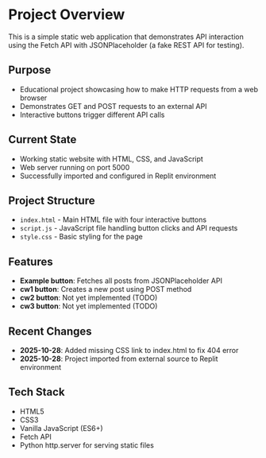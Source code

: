 # Project Overview
This is a simple static web application that demonstrates API interaction using the Fetch API with JSONPlaceholder (a fake REST API for testing).

## Purpose
- Educational project showcasing how to make HTTP requests from a web browser
- Demonstrates GET and POST requests to an external API
- Interactive buttons trigger different API calls

## Current State
- Working static website with HTML, CSS, and JavaScript
- Web server running on port 5000
- Successfully imported and configured in Replit environment

## Project Structure
- `index.html` - Main HTML file with four interactive buttons
- `script.js` - JavaScript file handling button clicks and API requests
- `style.css` - Basic styling for the page

## Features
- **Example button**: Fetches all posts from JSONPlaceholder API
- **cw1 button**: Creates a new post using POST method
- **cw2 button**: Not yet implemented (TODO)
- **cw3 button**: Not yet implemented (TODO)

## Recent Changes
- **2025-10-28**: Added missing CSS link to index.html to fix 404 error
- **2025-10-28**: Project imported from external source to Replit environment

## Tech Stack
- HTML5
- CSS3
- Vanilla JavaScript (ES6+)
- Fetch API
- Python http.server for serving static files
